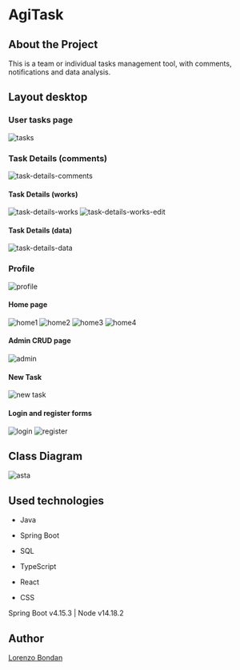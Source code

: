 # AgiTask

## About the Project

This is a team or individual tasks management tool, with comments, notifications and data analysis.

## Layout desktop

### User tasks page
![tasks](https://github.com/LorenzoBondan/AgiTask/assets/105743965/68c218a2-6e42-4c17-82d6-f425e1516a5c)

### Task Details (comments)
![task-details-comments](https://github.com/LorenzoBondan/AgiTask/assets/105743965/64ca646b-1297-4870-a10d-4d1ba2a93d62)

#### Task Details (works)
![task-details-works](https://github.com/LorenzoBondan/AgiTask/assets/105743965/fa5bf119-780b-4cb0-90a5-b77493d0df06)
![task-details-works-edit](https://github.com/LorenzoBondan/AgiTask/assets/105743965/324b2df0-6cbf-4e9e-ada1-cae2184a34fb)

#### Task Details (data)
![task-details-data](https://github.com/LorenzoBondan/AgiTask/assets/105743965/3fe949b7-58fd-4ad7-a01c-ee009b78e84a)

### Profile
![profile](https://github.com/LorenzoBondan/AgiTask/assets/105743965/72838052-c4b8-4c1b-b681-d8d77f5269f7)

#### Home page
![home1](https://github.com/LorenzoBondan/AgiTask/assets/105743965/4ea1d391-de29-4ba2-8cbd-543901db044f)
![home2](https://github.com/LorenzoBondan/AgiTask/assets/105743965/3725c1bd-b2bf-4e4a-9e80-2c539cfd59d3)
![home3](https://github.com/LorenzoBondan/AgiTask/assets/105743965/8e72b43b-6053-4f15-9f46-2884f9faa2f3)
![home4](https://github.com/LorenzoBondan/AgiTask/assets/105743965/0a3ece16-77ba-4cb3-aaa3-627558b54811)

#### Admin CRUD page
![admin](https://github.com/LorenzoBondan/AgiTask/assets/105743965/c8b8d573-4ae3-4ac7-9f7f-1d99cee9e940)

#### New Task
![new task](https://github.com/LorenzoBondan/AgiTask/assets/105743965/3317b5d1-3c1e-4106-8fbf-6b9900180327)

#### Login and register forms
![login](https://github.com/LorenzoBondan/AgiTask/assets/105743965/a10339d6-0d4a-4129-a60a-e4dfe3840cb1)
![register](https://github.com/LorenzoBondan/AgiTask/assets/105743965/e5e2fe29-a4c9-4136-9abf-0630b5846ea9)

## Class Diagram
![asta](https://github.com/LorenzoBondan/AgiTask/assets/105743965/8a2ed346-9446-40b8-9df6-ac83db46d6e9)

## Used technologies

- Java
- Spring Boot
- SQL

- TypeScript
- React
- CSS

Spring Boot v4.15.3 | Node v14.18.2

## Author

[Lorenzo Bondan](HTTPS://WWW.LINKEDIN.COM/IN/LORENZO-BONDAN-108B42236)
